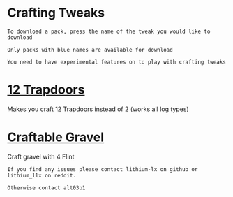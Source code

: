 # Crafting Tweaks

`To download a pack, press the name of the tweak you would like to download` 

`Only packs with blue names are available for download` 

`You need to have experimental features on to play with crafting tweaks`
# [12 Trapdoors](https://www.dropbox.com/s/1ambocnntg1y50d/12%20Trapdoors.mcpack?dl=1)

Makes you craft 12 Trapdoors instead of 2 (works all log types)

# [Craftable Gravel](https://www.dropbox.com/s/tfzh2rj2anneyvm/Craftable%20Gravel.mcpack?dl=1)

Craft gravel with 4 Flint



`If you find any issues please contact lithium-lx on github or lithium_llx on reddit.`

`Otherwise contact alt03b1`
